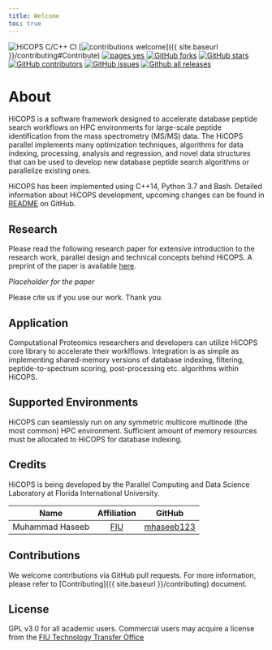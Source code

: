 ```yaml
---
title: Welcome
toc: true
---
```


![HiCOPS C/C++ CI](https://github.com/mhaseeb123/hicops/workflows/HiCOPS%20CI/badge.svg) [![contributions welcome](https://img.shields.io/badge/contributions-welcome-brightgreen.svg?style=flat)]({{ site.baseurl }}/contributing#Contribute) [![pages yes](https://img.shields.io/badge/pages-yes-blue.svg)](https://mhaseeb123.github.io/hicops) [![GitHub forks](https://img.shields.io/github/forks/mhaseeb123/hicops.svg?style=social&label=Fork&maxAge=2592000)](https://GitHub.com/mhaseeb123/hicops/network/) [![GitHub stars](https://img.shields.io/github/stars/mhaseeb123/hicops.svg?style=social&label=Star&maxAge=2592000)](https://GitHub.com/mhaseeb123/hicops/stargazers/) [![GitHub contributors](https://img.shields.io/github/contributors/mhaseeb123/hicops.svg)](https://GitHub.com/mhaseeb123/hicops/graphs/contributors/) [![GitHub issues](https://img.shields.io/github/issues/mhaseeb123/hicops.svg)](https://GitHub.com/mhaseeb123/hicops/issues/) [![Github all releases](https://img.shields.io/github/downloads/mhaseeb123/hicops/total.svg)](https://GitHub.com/mhaseeb123/hicops/releases/)

# About
HiCOPS is a software framework designed to accelerate database peptide search workflows on HPC environments for large-scale peptide identification from the mass spectrometry (MS/MS) data. The HiCOPS parallel implements many optimization techniques, algorithms for data indexing, processing, analysis and regression, and novel data structures that can be used to develop new database peptide search algorithms or parallelize existing ones.

HiCOPS has been implemented using C++14, Python 3.7 and Bash. Detailed information about HiCOPS development, upcoming changes can be found in [README](https://github.com/mhaseeb123/hicops) on GitHub.

## Research
Please read the following research paper for extensive introduction to the research work, parallel design and technical concepts behind HiCOPS. A preprint of the paper is available [here]().

*Placeholder for the paper*

Please cite us if you use our work. Thank you.

## Application
Computational Proteomics researchers and developers can utilize HiCOPS core library to accelerate their worklflows. Integration is as simple as implementing shared-memory versions of database indexing, filtering, peptide-to-spectrum scoring, post-processing etc. algorithms within HiCOPS.

## Supported Environments
HiCOPS can seamlessly run on any symmetric multicore multinode (the most common) HPC environment. Sufficient amount of memory resources must be allocated to HiCOPS for database indexing.

## Credits
HiCOPS is being developed by the Parallel Computing and Data Science Laboratory at Florida International University.

| Name               |                                        Affiliation                                        |                    GitHub                     |
| ------------------ | :---------------------------------------------------------------------------------------: | :-------------------------------------------: |
| Muhammad Haseeb       |       [FIU](https://tinyurl.com/mhaseeb22)       | [mhaseeb123](https://github.com/mhaseeb123) |

## Contributions
We welcome contributions via GitHub pull requests. For more information, please refer to [Contributing]({{ site.baseurl }}/contributing) document.

## License
GPL v3.0 for all academic users. Commercial users may acquire a license from the [FIU Technology Transfer Office](http://research.fiu.edu/ored/)